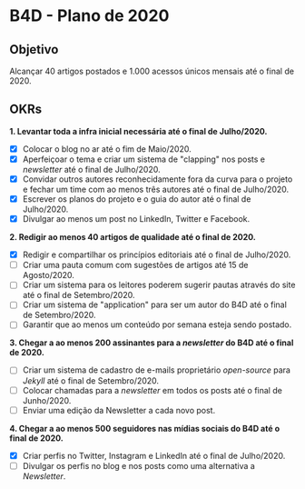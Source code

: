 # B4D - Plano de 2020

## Objetivo

Alcançar 40 artigos postados e 1.000 acessos únicos mensais até o final de 2020.

## OKRs

**1. Levantar toda a infra inicial necessária até o final de Julho/2020.**
- [X] Colocar o blog no ar até o fim de Maio/2020.
- [X] Aperfeiçoar o tema e criar um sistema de "clapping" nos posts e *newsletter* até o final de Julho/2020.
- [X] Convidar outros autores reconhecidamente fora da curva para o projeto e fechar um time com ao menos três autores até o final de Julho/2020.
- [X] Escrever os planos do projeto e o guia do autor até o final de Julho/2020.
- [X] Divulgar ao menos um post no LinkedIn, Twitter e Facebook.

**2. Redigir ao menos 40 artigos de qualidade até o final de 2020.**
- [X] Redigir e compartilhar os princípios editoriais até o final de Julho/2020.
- [ ] Criar uma pauta comum com sugestões de artigos até 15 de Agosto/2020.
- [ ] Criar um sistema para os leitores poderem sugerir pautas através do site até o final de Setembro/2020.
- [ ] Criar um sistema de "application" para ser um autor do B4D até o final de Setembro/2020.
- [ ] Garantir que ao menos um conteúdo por semana esteja sendo postado.

**3. Chegar a ao menos 200 assinantes para a *newsletter* do B4D até o final de 2020.**
- [ ] Criar um sistema de cadastro de e-mails proprietário *open-source* para *Jekyll* até o final de Setembro/2020.
- [ ] Colocar chamadas para a *newsletter* em todos os posts até o final de Junho/2020.
- [ ] Enviar uma edição da Newsletter a cada novo post.

**4. Chegar a ao menos 500 seguidores nas mídias sociais do B4D até o final de 2020.**
- [X] Criar perfis no Twitter, Instagram e LinkedIn até o final de Julho/2020.
- [ ] Divulgar os perfis no blog e nos posts como uma alternativa a *Newsletter*.